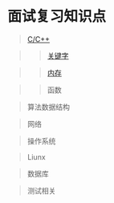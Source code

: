 # 面试复习知识点
> [C/C++](https://github.com/care101/Interview/blob/master/C%2B%2B)

>> [关键字](https://github.com/care101/Interview/blob/master/C++.md#static)

>> [内存](https://github.com/care101/Interview/blob/master/C++.md#%E5%86%85%E5%AD%98%E5%88%86%E9%85%8D%E6%96%B9%E5%BC%8F)

>> 函数

> 算法数据结构

> 网络

> 操作系统

> Liunx

> 数据库

> 测试相关
